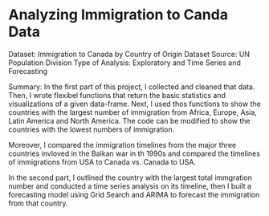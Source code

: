 # Analyzing Immigration to Canda Data

Dataset: Immigration to Canada by Country of Origin
Dataset Source: UN Population Division
Type of Analysis: Exploratory and Time Series and Forecasting


Summary:
In the first part of this project, I collected and cleaned that data. Then, I wrote flexibel functions that return the basic 
statistics and visualizations of a given data-frame. Next, I used thos functions to show the countries with the largest number
of immigration from Africa, Europe, Asia, Latin America and North America. The code can be modified to show the countries with
the lowest numbers of immigration.

Moreover, I compared the immigration timelines from the major three countries invloved in the Balkan war in th 1990s and 
compared the timelines of immigrations from USA to Canada vs. Canada to USA.

In the second part, I outlined the country with the largest total immgration number and conducted a time series analysis on
its timeline, then I built a forecasting model using Grid Search and ARIMA to forecast the immigration from that country.